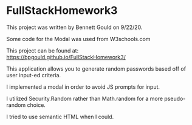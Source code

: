 # FullStackHomework3
This project was written by Bennett Gould on 9/22/20. 

Some code for the Modal was used from W3schools.com

This project can be found at: https://bpgould.github.io/FullStackHomework3/

This application allows you to generate random passwords based off of user input-ed criteria.

I implemented a modal in order to avoid JS prompts for input.

I utilized Security.Random rather than Math.random for a more pseudo-random choice.

I tried to use semantic HTML when I could.